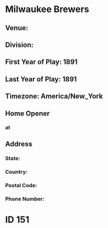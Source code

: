 # Milwaukee Brewers
## Venue: 
## Division: 
## First Year of Play: 1891
## Last Year of Play: 1891
## Timezone: America/New_York
## Home Opener
###  at 
## Address
### 
### State: 
### Country: 
### Postal Code: 
### Phone Number: 
# ID 151